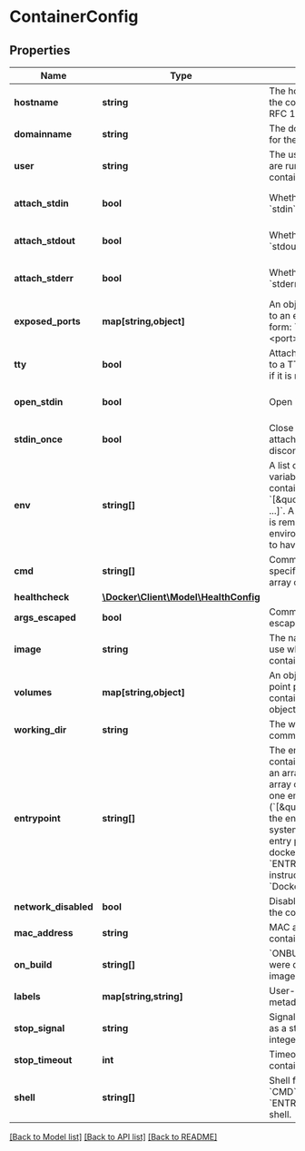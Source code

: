 # ContainerConfig

## Properties
Name | Type | Description | Notes
------------ | ------------- | ------------- | -------------
**hostname** | **string** | The hostname to use for the container, as a valid RFC 1123 hostname. | [optional] 
**domainname** | **string** | The domain name to use for the container. | [optional] 
**user** | **string** | The user that commands are run as inside the container. | [optional] 
**attach_stdin** | **bool** | Whether to attach to &#x60;stdin&#x60;. | [optional] [default to false]
**attach_stdout** | **bool** | Whether to attach to &#x60;stdout&#x60;. | [optional] [default to true]
**attach_stderr** | **bool** | Whether to attach to &#x60;stderr&#x60;. | [optional] [default to true]
**exposed_ports** | **map[string,object]** | An object mapping ports to an empty object in the form:  &#x60;{\&quot;&lt;port&gt;/&lt;tcp|udp|sctp&gt;\&quot;: {}}&#x60; | [optional] 
**tty** | **bool** | Attach standard streams to a TTY, including &#x60;stdin&#x60; if it is not closed. | [optional] [default to false]
**open_stdin** | **bool** | Open &#x60;stdin&#x60; | [optional] [default to false]
**stdin_once** | **bool** | Close &#x60;stdin&#x60; after one attached client disconnects | [optional] [default to false]
**env** | **string[]** | A list of environment variables to set inside the container in the form &#x60;[\&quot;VAR&#x3D;value\&quot;, ...]&#x60;. A variable without &#x60;&#x3D;&#x60; is removed from the environment, rather than to have an empty value. | [optional] 
**cmd** | **string[]** | Command to run specified as a string or an array of strings. | [optional] 
**healthcheck** | [**\Docker\Client\Model\HealthConfig**](HealthConfig.md) |  | [optional] 
**args_escaped** | **bool** | Command is already escaped (Windows only) | [optional] 
**image** | **string** | The name of the image to use when creating the container/ | [optional] 
**volumes** | **map[string,object]** | An object mapping mount point paths inside the container to empty objects. | [optional] 
**working_dir** | **string** | The working directory for commands to run in. | [optional] 
**entrypoint** | **string[]** | The entry point for the container as a string or an array of strings.  If the array consists of exactly one empty string (&#x60;[\&quot;\&quot;]&#x60;) then the entry point is reset to system default (i.e., the entry point used by docker when there is no &#x60;ENTRYPOINT&#x60; instruction in the &#x60;Dockerfile&#x60;). | [optional] 
**network_disabled** | **bool** | Disable networking for the container. | [optional] 
**mac_address** | **string** | MAC address of the container. | [optional] 
**on_build** | **string[]** | &#x60;ONBUILD&#x60; metadata that were defined in the image&#x27;s &#x60;Dockerfile&#x60;. | [optional] 
**labels** | **map[string,string]** | User-defined key/value metadata. | [optional] 
**stop_signal** | **string** | Signal to stop a container as a string or unsigned integer. | [optional] [default to 'SIGTERM']
**stop_timeout** | **int** | Timeout to stop a container in seconds. | [optional] 
**shell** | **string[]** | Shell for when &#x60;RUN&#x60;, &#x60;CMD&#x60;, and &#x60;ENTRYPOINT&#x60; uses a shell. | [optional] 

[[Back to Model list]](../../README.md#documentation-for-models) [[Back to API list]](../../README.md#documentation-for-api-endpoints) [[Back to README]](../../README.md)

